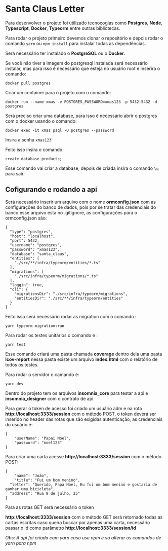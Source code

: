 # Santa Claus Letter

Para desenvolver o projeto foi utilizado tecnoçogias como **Postgres**, **Node**, **Typescript**, **Docker**, **Typeorm** entre outras bibliotecas.

Para rodar o projeto primeiro devemos clonar o repositório e depois rodar o comando ```yarn``` ou ```npm install``` para instalar todas as dependências.

Será necessário ter instalado o **PostgreSQL** ou o **Docker**.

Se você não tiver a imagem do postgresql instalada será necessário instalar, mas para isso é necessário que esteja no usuário root e inserira o comando:

```docker pull postgres```

Criar um container para o projeto com o comando:

```docker run --name xmas -e POSTGRES_PASSWORD=xmas123 -p 5432:5432 -d postgres```

Será preciso criar uma database, para isso é necessário abrir o postgres com o docker usando o comando:

```docker exec -it xmas psql -U postgres --password```

Insira a senha ```xmas123```

Feito isso insira o comando:

```create database products;```

Esse comando vai criar a database, depois de criada insira o comando ```\q ``` para sair.

## Cofigurando e rodando a api

Será necessário inserir um arquivo com o nome **ormconfig.json** com as configurações do banco de dados, pois por se tratar das credenciais do banco esse arquivo esta no .gitignore, as configurações para o ormconfig.json são:

```
{
  "type": "postgres",
  "host": "localhost",
  "port": 5432,
  "username": "postgres",
  "password": "xmas123",
  "database": "santa_claus",
  "entities": [
    "./src/**/infra/typeorm/entities/*.ts"
  ],
  "migrations": [
    "./src/infra/typeorm/migrations/*.ts"
  ],
  "loggin": true,
  "cli": {
    "migrationsDir": "./src/infra/typeorm/migrations",
    "entitiesDir": "./src/**/infra/typeorm/entities"
  }
}
```

Feito isso será necessário rodar as migration com o comando :

```yarn typeorm migration:run```

Para rodar os testes unitários o comando é :

```yarn test```

Esse comando criará uma pasta chamada **coverage** dentro dela uma pasta **lcov-report** nessa pasta existe um arquivo **index.html** com o relatório de todos os testes.

Para rodar o servidor o camando é:

```yarn dev```

Dentro do projeto tem os arquivos **insomnia_core** para testar a api e **insomnia_designer** com o contrato de api.

Para gerar o token de acesso foi criado um usuário adm e na rota **http://localhost:3333/session** com o método POST, o token deverá ser inserido no header das rotas que são exigidas autenticação, as credenciais do usuário é:

```
{
	"userName": "Papai Noel",
	"password": "noel123" 
}
```

Para criar uma carta acesse **http://localhost:3333/session** com o método POST:

```
{
	"name": "João",
	"title": "Fui um bom menino",
  "letter": "Querido, Papa Noel, Eu fui um bom menino e gostaria de ganhar uma bicicleta",
  "address": "Rua 9 de julho, 25"
}
```

Para as rotas GET será necessário o token

**http://localhost:3333/session** com o método GET será retornado todas as cartas escritas caso queira buscar por apenas uma carta, necessário passar o id como parâmetro **http://localhost:3333/session/id** 

*Obs: A api foi criada com yarn caso use npm é só alterar os comandos de yarn para npm*




